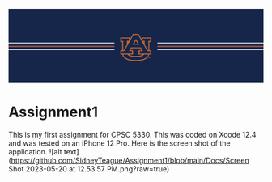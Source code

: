 ![alt text](https://github.com/SidneyTeague/Assignment1/blob/main/Docs/banner_au.png?raw=true)
# Assignment1
This is my first assignment for CPSC 5330. This was coded on Xcode 12.4 and was tested on an iPhone 12 Pro.
Here is the screen shot of the application.
![alt text](https://github.com/SidneyTeague/Assignment1/blob/main/Docs/Screen Shot 2023-05-20 at 12.53.57 PM.png?raw=true)
